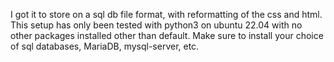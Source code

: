 I got it to store on a sql db file format, with reformatting of the css and html.
This setup has only been tested with python3 on ubuntu 22.04 with no other packages installed other than default.
Make sure to install your choice of sql databases, MariaDB, mysql-server, etc.
